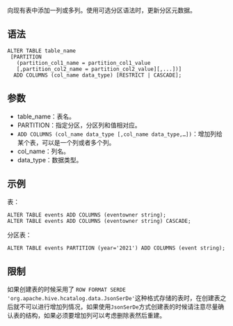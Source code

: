向现有表中添加一列或多列。使用可选分区语法时，更新分区元数据。
## 语法
```
ALTER TABLE table_name 
 [PARTITION 
   (partition_col1_name = partition_col1_value
   [,partition_col2_name = partition_col2_value][,...])]
  ADD COLUMNS (col_name data_type) [RESTRICT | CASCADE];
```
## 参数
- table_name：表名。
- PARTITION：指定分区，分区列和值相对应。
- `ADD COLUMNS (col_name data_type [,col_name data_type,…])`：增加列给某个表，可以是一个列或者多个列。
 - col_name：列名。
 - data_type：数据类型。

## 示例
表：
```
ALTER TABLE events ADD COLUMNS (eventowner string);
ALTER TABLE events ADD COLUMNS (eventowner string) CASCADE;
```
分区表：
```
ALTER TABLE events PARTITION (year='2021') ADD COLUMNS (event string);
```

## 限制
如果创建表的时候采用了 `ROW FORMAT SERDE 'org.apache.hive.hcatalog.data.JsonSerDe'`这种格式存储的表时，在创建表之后就不可以进行增加列情况，如果使用`JsonSerDe`方式创建表的时候请注意尽量确认表的结构，如果必须要增加列可以考虑删除表然后重建。
